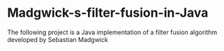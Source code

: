 Madgwick-s-filter-fusion-in-Java
================================

The following project is a Java implementation of a filter fusion algorithm developed by Sebastian Madgwick
